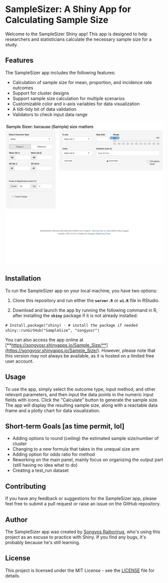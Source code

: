 # SampleSizer: A Shiny App for Calculating Sample Size

Welcome to the SampleSizer Shiny app! This app is designed to help researchers and statisticians calculate the necessary sample size for a study.

## Features

The SampleSizer app includes the following features:

-   Calculation of sample size for mean, proportion, and incidence rate outcomes
-   Support for cluster designs
-   Support sample size calculation for multiple scenarios
-   Customizable color and x-axis variables for data visualization
-   A tidi-tidy bit of data validation
-   Validators to check input data range

![SampleSizer in action](fig/example_v0.2.0_alpha.gif)

## Installation

To run the SampleSizer app on your local machine, you have two options:

1.  Clone this repository and run either the **`server.R`** or **`ui.R`** file in RStudio.

2.  Download and launch the app by running the following command in R, after installing the **`shiny`** package if it is not already installed:

```{r}
# Install.package("shiny) - # install the package if needed
shiny::runGitHub("SampleSize", "songyosr")
```

You can also access the app online at [**https://songyosr.shinyapps.io/Sample_Size/**](https://songyosr.shinyapps.io/Sample_Size/). However, please note that this version may not always be available, as it is hosted on a limited free user account.

## Usage

To use the app, simply select the outcome type, input method, and other relevant parameters, and then input the data points in the numeric input fields with icons. Click the "Calculate" button to generate the sample size. The app will display the resulting sample size, along with a reactable data frame and a plotly chart for data visualization.

## Short-term Goals [as time permit, lol]

-   Adding options to round (ceiling) the estimated sample size/number of cluster
-   Changing to a new formula that takes in the unequal size arm
-   Adding option for odds ratio for method
-   Reworking on the main panel, mainly focus on organizing the output part (still having no idea what to do)
-   Creating a test_run dataset

## Contributing

If you have any feedback or suggestions for the SampleSizer app, please feel free to submit a pull request or raise an issue on the GitHub repository.

## Author

The SampleSizer app was created by [Songyos Rajborirug](https://github.com/songyosr), who's using this project as an excuse to practice with Shiny. If you find any bugs, it's probably because he's still learning.

## License

This project is licensed under the MIT License - see the [LICENSE](LICENSE) file for details.
